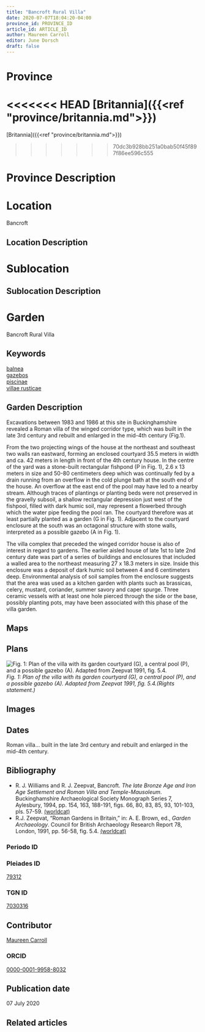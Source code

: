 ```yaml
---
title: "Bancroft Rural Villa"
date: 2020-07-07T18:04:20-04:00
province_id: PROVINCE_ID
article_id: ARTICLE_ID
author: Maureen Carroll
editor: June Dorsch
draft: false
---
```


# Province

<<<<<<< HEAD
[Britannia]({{<ref "province/britannia.md">}})  
=======
[Britannia]({{<ref "province/britannia.md">}}) 
>>>>>>> 70dc3b928bb251a0bab50f45f897f86ee596c555

# Province Description


# Location

Bancroft

## Location Description

<!-- LEAVE THIS BLANK FOR NOW -->

# Sublocation

<!--
[AREA WITHIN LOCATION, LIKE “PALATINE HILL”](GEOREFERENCE LINK)
A sublocation is any area larger than an individual garden, but located within a location. I would always try to include a link to a controlled vocabulary here if possible. This ID may well be different from the Garden ID, e.g., Pompeii versus a Garden in one of the houses which has its own Pleiades ID.
-->

## Sublocation Description

<!-- DESCRIPTION -->

# Garden

Bancroft Rural Villa

## Keywords

[balnea](http://vocab.getty.edu/page/aat/300120377)  
[gazebos](http://vocab.getty.edu/page/aat/300006798)  
[piscinae]( http://vocab.getty.edu/page/aat/300375619)  
[villae rusticae](http://vocab.getty.edu/page/aat/300005518)  

## Garden Description

Excavations between 1983 and 1986 at this site in Buckinghamshire revealed a Roman villa of the winged corridor type, which was built in the late 3rd century and rebuilt and enlarged in the mid-4th century (Fig.1).   

From the two projecting wings of the house at the northeast and southeast two walls ran eastward, forming an enclosed courtyard 35.5 meters in width and ca. 42 meters in length in front of the 4th century house. In the centre of the yard was a stone-built rectangular fishpond (P in Fig. 1), 2.6 x 13 meters in size and 50-80 centimeters deep which was continually fed by a drain running from an overflow in the cold plunge bath at the south end of the house. An overflow at the east end of the pool may have led to a nearby stream. Although traces of plantings or planting beds were not preserved in the gravelly subsoil, a shallow rectangular depression just west of the fishpool, filled with dark humic soil, may represent a flowerbed through which the water pipe feeding the pool ran. The courtyard therefore was at least partially planted as a garden (G in Fig. 1). Adjacent to the courtyard enclosure at the south was an octagonal structure with stone walls, interpreted as a possible gazebo (A in Fig. 1).

The villa complex that preceded the winged corridor house is also of interest in regard to gardens. The earlier aisled house of late 1st to late 2nd century date was part of a series of buildings and enclosures that included a walled area to the northeast measuring 27 x 18.3 meters in size. Inside this enclosure was a deposit of dark humic soil between 4 and 6 centimeters deep. Environmental analysis of soil samples from the enclosure suggests that the area was used as a kitchen garden with plants such as brassicas, celery, mustard, coriander, summer savory and caper spurge. Three ceramic vessels with at least one hole pierced through the side or the base, possibly planting pots, may have been associated with this phase of the villa garden.

## Maps

## Plans

![Fig. 1: Plan of the villa with its garden courtyard (G), a central pool (P), and a possible gazebo (A). Adapted from Zeepvat 1991, fig. 5.4.](../../images/Bancroft_fig_1.jpg)
*Fig. 1: Plan of the villa with its garden courtyard (G), a central pool (P), and a possible gazebo (A). Adapted from Zeepvat 1991, fig. 5.4.(Rights statement.)*

## Images

## Dates

Roman villa... built in the late 3rd century and rebuilt and enlarged in the mid-4th century.

## Bibliography

* R. J. Williams and R. J. Zeepvat, Bancroft. *The late Bronze Age and Iron Age Settlement and Roman Villa and Temple-Mausoleum*. Buckinghamshire Archaeological Society Monograph Series 7, Aylesbury, 1994, pp. 154, 163, 188-191, figs. 66, 80, 83, 85, 93, 101-103, pls. 57-59. [(worldcat)](http://www.worldcat.org/oclc/669708984)
* R.J. Zeepvat, “Roman Gardens in Britain,” in: A. E. Brown, ed., *Garden Archaeology*. Council for British Archaeology Research Report 78, London, 1991, pp. 56-58, fig. 5.4. [(worldcat)](http://www.worldcat.org/oclc/911653165)

### Periodo ID

<!-- [PERIODO_ID](https://pleiades.stoa.org/places/PLEIADES_ID) -->

### Pleiades ID

[79312](https://pleiades.stoa.org/places/79312)

### TGN ID
[7030316](http://vocab.getty.edu/page/tgn/7030316)

## Contributor

[Maureen Carroll](https://www.sheffield.ac.uk/archaeology/our-people/academic-staff/maureen-carroll)

### ORCID

[0000-0001-9958-8032](https://orcid.org/0000-0001-9958-8032)

## Publication date

07 July 2020

## Related articles

<!-- Links to other related articles. Leave blank for now -->
